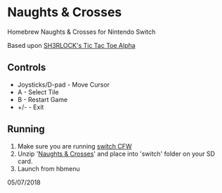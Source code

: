 # Naughts & Crosses
Homebrew Naughts & Crosses for Nintendo Switch

Based upon [SH3RLOCK's Tic Tac Toe Alpha](https://gbatemp.net/threads/alpha-tictactoe-for-nx.497196/)

## Controls

+ Joysticks/D-pad - Move Cursor
+ 	A - Select Tile
+ 	B - Restart Game
+ 	\+/-  - Exit

## Running

1. Make sure you are running [switch CFW](https://t3chnolog1c.github.io/SwitchGuide/)
2. Unzip '[Naughts & Crosses](https://github.com/RandomRDP/Naughts-and-Crosses-NS/raw/master/Naughts%20%26%20Crosses.7z)' and place into 'switch' folder on your SD card.
3. Launch from hbmenu

05/07/2018
